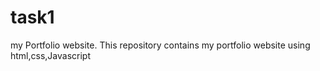 # task1
my Portfolio website.
 This repository contains my portfolio website using html,css,Javascript
